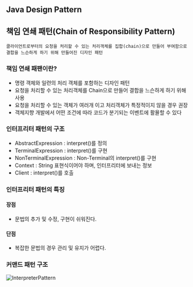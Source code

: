 ## Java Design Pattern

## 책임 연쇄 패턴(Chain of Responsibility Pattern)

```
클라이언트로부터의 요청을 처리할 수 있는 처리객체를 집합(chain)으로 만들어 부여함으로 결합을 느슨하게 하기 위해 만들어진 디자인 패턴 
```

### 책임 연쇄 패팬이란?
* 명령 객체와 일련의 처리 객체를 포함하는 디자인 패턴
* 요청을 처리할 수 있는 처리객체를 Chain으로 만들어 결합을 느슨하게 하기 위해 사용
* 요청을 처리할 수 있는 객체가 여러개 이고 처리객체가 특정적이지 않을 경우 권장
* 객체지향 개발에서 어떤 조건에 따라 코드가 분기되는 이벤트에 활욜할 수 있다

### 인터프리터 패턴의 구조
* AbstractExpression : interpret()를 정의
* TerminalExpression : interpret()를 구현
* NonTerminalExpression : Non-Terminal의  interpret()를 구현
* Context : String 표현식이어야 하며, 인터프리터에 보내는 정보
* Client : interpret()를 호출

### 인터프리터 패턴의 특징
#### 장점
* 문법의 추가 및 수정, 구현이 쉬워진다.

#### 단점
* 복잡한 문법의 경우 관리 및 유지가 어렵다.

### 커맨드 패턴 구조
![InterpreterPattern](https://github.com/parknnna/designPattern/assets/69619672/eb567bf5-9aca-4712-b460-b71442362592)


